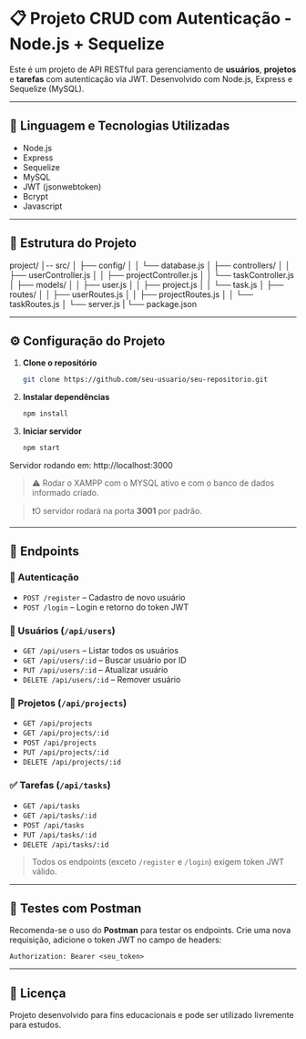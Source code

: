 # 📋 Projeto CRUD com Autenticação - Node.js + Sequelize

Este é um projeto de API RESTful para gerenciamento de **usuários**, **projetos** e **tarefas** com autenticação via JWT. Desenvolvido com Node.js, Express e Sequelize (MySQL).

---

## 🔧 Linguagem e Tecnologias Utilizadas

- Node.js
- Express
- Sequelize
- MySQL
- JWT (jsonwebtoken)
- Bcrypt
- Javascript

---

## 📁 Estrutura do Projeto

project/ 
│-- src/ 
│ ├── config/ 
│ │ └── database.js 
│ ├── controllers/ 
│ │ ├── userController.js 
│ │ ├── projectController.js 
│ │ └── taskController.js 
│ ├── models/ 
│ │ ├── user.js 
│ │ ├── project.js 
│ │ └── task.js 
│ ├── routes/ 
│ │ ├── userRoutes.js 
│ │ ├── projectRoutes.js 
│ │ └── taskRoutes.js 
│ └── server.js
| └── package.json

---

## ⚙️ Configuração do Projeto

1. **Clone o repositório**  
   ```bash
   git clone https://github.com/seu-usuario/seu-repositorio.git
   ```

2. **Instalar dependências**  
   ```bash
   npm install
   ```

3. **Iniciar servidor**  
   ```bash
   npm start
   ```
Servidor rodando em: http://localhost:3000

> ⚠️ Rodar o XAMPP com o MYSQL ativo e com o banco de dados informado criado. 

> ❗O servidor rodará na porta **3001** por padrão.

---

## 📌 Endpoints

### 🔑 Autenticação
- `POST /register` – Cadastro de novo usuário
- `POST /login` – Login e retorno do token JWT

### 👤 Usuários (`/api/users`)
- `GET /api/users` – Listar todos os usuários
- `GET /api/users/:id` – Buscar usuário por ID
- `PUT /api/users/:id` – Atualizar usuário
- `DELETE /api/users/:id` – Remover usuário

### 📁 Projetos (`/api/projects`)
- `GET /api/projects`
- `GET /api/projects/:id`
- `POST /api/projects`
- `PUT /api/projects/:id`
- `DELETE /api/projects/:id`

### ✅ Tarefas (`/api/tasks`)
- `GET /api/tasks`
- `GET /api/tasks/:id`
- `POST /api/tasks`
- `PUT /api/tasks/:id`
- `DELETE /api/tasks/:id`

> Todos os endpoints (exceto `/register` e `/login`) exigem token JWT válido.

---

## 🧪 Testes com Postman

Recomenda-se o uso do **Postman** para testar os endpoints. Crie uma nova requisição, adicione o token JWT no campo de headers:

```
Authorization: Bearer <seu_token>
```

---

## 📝 Licença

Projeto desenvolvido para fins educacionais e pode ser utilizado livremente para estudos.


